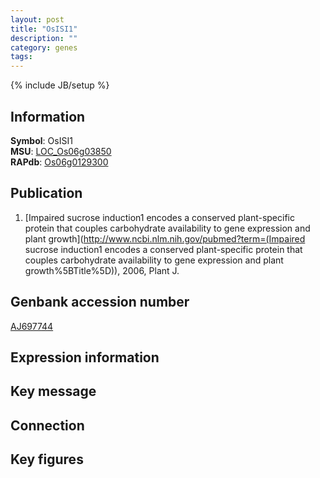 ```yaml
---
layout: post
title: "OsISI1"
description: ""
category: genes
tags: 
---
```

{% include JB/setup %}

## Information
__Symbol__: OsISI1  
__MSU__: [LOC_Os06g03850](http://rice.plantbiology.msu.edu/cgi-bin/ORF_infopage.cgi?orf=LOC_Os06g03850)  
__RAPdb__: [Os06g0129300](http://rapdb.dna.affrc.go.jp/viewer/gbrowse_details/irgsp1?name=Os06g0129300)  

## Publication
1. [Impaired sucrose induction1 encodes a conserved plant-specific protein that couples carbohydrate availability to gene expression and plant growth](http://www.ncbi.nlm.nih.gov/pubmed?term=(Impaired sucrose induction1 encodes a conserved plant-specific protein that couples carbohydrate availability to gene expression and plant growth%5BTitle%5D)), 2006, Plant J.

## Genbank accession number
[AJ697744](http://www.ncbi.nlm.nih.gov/nuccore/AJ697744)

## Expression information

## Key message

## Connection

## Key figures


